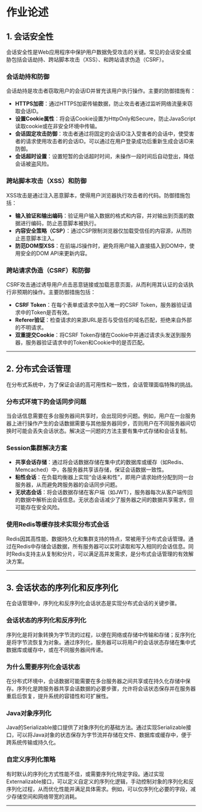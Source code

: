 # 作业论述

## 1. 会话安全性

会话安全性是Web应用程序中保护用户数据免受攻击的关键。常见的会话安全威胁包括会话劫持、跨站脚本攻击（XSS）、和跨站请求伪造（CSRF）。

### 会话劫持和防御

会话劫持是攻击者窃取用户的会话ID并冒充该用户执行操作。主要的防御措施有：

- **HTTPS加密**：通过HTTPS加密传输数据，防止攻击者通过监听网络流量来窃取会话ID。
- **设置Cookie属性**：将会话Cookie设置为HttpOnly和Secure，防止JavaScript读取cookie或在非安全环境中传输。
- **会话固定攻击防御**：攻击者通过将固定的会话ID注入受害者的会话中，使受害者的请求使用攻击者的会话ID。可以通过在用户登录成功后重新生成会话ID来防御。
- **会话超时设置**：设置短暂的会话超时时间，未操作一段时间后自动登出，降低会话被盗风险。

### 跨站脚本攻击（XSS）和防御

XSS攻击是通过注入恶意脚本，使得用户浏览器执行攻击者的代码。防御措施包括：

- **输入验证和输出编码**：验证用户输入数据的格式和内容，并对输出到页面的数据进行编码，防止恶意脚本被执行。
- **内容安全策略（CSP）**：通过CSP限制浏览器仅加载受信任的内容源，从而防止恶意脚本注入。
- **防范DOM型XSS**：在前端JS操作时，避免将用户输入直接插入到DOM中，使用安全的DOM API来更新内容。

### 跨站请求伪造（CSRF）和防御

CSRF攻击通过诱导用户点击恶意链接或加载恶意页面，从而利用其认证的会话执行非预期的操作。主要防御措施包括：

- **CSRF Token**：在每个表单或请求中加入唯一的CSRF Token，服务器验证请求中的Token是否有效。
- **Referer验证**：检查请求的来源URL是否与受信任的域名匹配，拒绝来自外部的不明请求。
- **双重提交Cookie**：将CSRF Token存储在Cookie中并通过请求头发送到服务器，服务器验证请求中的Token和Cookie中的是否匹配。

---

## 2. 分布式会话管理

在分布式系统中，为了保证会话的高可用性和一致性，会话管理面临特殊的挑战。

### 分布式环境下的会话同步问题

当会话信息需要在多台服务器间共享时，会出现同步问题。例如，用户在一台服务器上进行操作产生的会话数据需要与其他服务器同步，否则用户在不同服务器间切换时可能会丢失会话状态。解决这一问题的方法主要有集中式存储和会话复制。

### Session集群解决方案

- **共享会话存储**：通过将会话数据存储在集中式的数据库或缓存（如Redis、Memcached）中，各服务器共享该存储，保证会话数据一致性。
- **粘性会话**：在负载均衡器上实现“会话亲和性”，即用户请求始终分配到同一台服务器，从而避免跨服务器的会话同步问题。
- **无状态会话**：将会话数据存储在客户端（如JWT），服务器每次从客户端传回的数据中解析出会话信息。无状态会话减少了服务器之间的数据共享需求，但可能存在安全风险。

### 使用Redis等缓存技术实现分布式会话

Redis因其高性能、数据持久化和集群支持的特点，常被用于分布式会话管理。通过在Redis中存储会话数据，所有服务器可以实时读取和写入相同的会话信息。同时Redis支持主从复制和分片，可以满足高并发需求，是分布式会话管理的有效解决方案。

---

## 3. 会话状态的序列化和反序列化

在会话管理中，序列化和反序列化会话状态是实现分布式会话的关键步骤。

### 会话状态的序列化和反序列化

序列化是将对象转换为字节流的过程，以便在网络或存储中传输和存储；反序列化是将字节流恢复为对象。通过序列化，服务器可以将用户的会话状态存储在集中式数据库或缓存中，或在不同服务器间传递。

### 为什么需要序列化会话状态

在分布式环境中，会话数据可能需要在多台服务器之间共享或在持久化存储中保存。序列化是跨服务器共享会话数据的必要步骤，允许将会话状态保存并在服务器重启后恢复，提升系统的容错性和可扩展性。

### Java对象序列化

Java的Serializable接口提供了对象序列化的基础方法。通过实现Serializable接口，可以将Java对象的状态保存为字节流并存储在文件、数据库或缓存中，便于跨系统传输或持久化。

### 自定义序列化策略

有时默认的序列化方式性能不佳，或需要序列化特定字段。通过实现Externalizable接口，可以定义自定义的序列化逻辑，手动控制对象的序列化和反序列化过程，从而优化性能并满足具体需求。例如，可以仅序列化必要的字段，减少存储空间和网络带宽的消耗。

---

